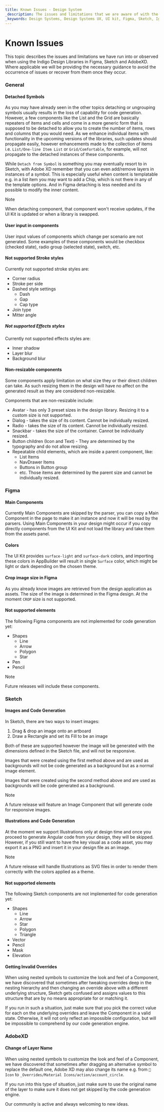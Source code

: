 ```yaml
---
title: Known Issues - Design System
_description: The issues and limitations that we are aware of with the guidance how to avoid or recover in case you run into them.
_keywords: Design Systems, Design Systems UX, UI kit, Figma, Sketch, Ignite UI for Angular, Figma to Angular, Sketch to Angular, Angular, Angular Design System, Export code from Figma, Export code from Sketch, Design Kits for Angular, Figma HTML, Figma to HTML, Sketch HTML, Sketch to HTML, Sketch UI kits, Figma UI kits
---
```


# Known Issues

This topic describes the issues and limitations we have run into or observed when using the Indigo Design Libraries in Figma, Sketch and AdobeXD. Where applicable we will be providing the necessary guidance to avoid the occurrence of issues or recover from them once they occur.

### General

#### Detached Symbols

As you may have already seen in the other topics detaching or ungrouping symbols usually results in the loss of capability for code generation. However, a few components like the List and the Grid are basically repeaters of items and cells and come in a more generic form that is supposed to be detached to allow you to create the number of items, rows and columns that you would need. As we enhance individual items with functionality in the upcoming versions of the libraries, such updates should propagate easily, however enhancements made to the collection of items i.e. `List/One-line Item List` or `Grid/Comfortable`, for example, will not propagate to the detached instances of these components.

While `Detach from Symbol` is something you may eventually resort to in Sketch, with Adobe XD remember that you can even add/remove layers in instances of a symbol. This is especially useful when content is templatable e.g. in a list item you may want to add a Chip, which is not there in any of the template options. And in Figma detaching is less needed and its possible to modify the inner content.

> [!Note]
> When detaching component, that component won't receive updates, if the UI Kit is updated or when a library is swapped.

#### User input in components

User input values of components which change per scenario are not generated. Some examples of these components would be checkbox (checked state), radio group (selected state), switch, etc.


#### Not supported Stroke styles
Currently not supported stroke styles are:
- Corner radius
- Stroke per side
- Dashed style settings
  - Dash
  - Gap
  - Cap type
- Join type
- Mitter angle

##### Not supported Effects styles
Currently not supported effects styles are:
- Inner shadow
- Layer blur
- Background blur

#### Non-resizable components
Some components apply limitation on what size they or their direct children can take.
As such resizing them in the design will have no affect on the generated result as they are considered non-resizable.

Components that are non-resizable include:

- Avatar - has only 3 preset sizes in the design library. Resizing it to a custom size is not supported.
- Dialog - takes the size of its content. Cannot be individually resized.
- Radio - takes the size of its content. Cannot be individually resized.
- Snackbar - takes the size of the container. Cannot be individually resized.
- Button children (Icon and Text) - They are determined by the typography and do not allow resizing.
- Repeatable child elements, which are inside a parent component, like:
  - List Items
  - NavDrawer Items
  - Buttons in Button group
  - etc.
  Those items are determined by the parent size and cannot be individually resized.

### Figma
#### Main Components
Currently Main Components are skipped by the parser, you can copy a Main Component in the page to make it an instance and now it will be read by the parsers. Using Main Components in your design might occur if you copy directly components from the UI Kit and not load the library and take them from the assets panel.

#### Colors
The UI Kit provides `surface-light` and `surface-dark` colors, and importing these colors in AppBuilder will result in single `Surface` color, which might be light or dark depending on the chosen theme.

#### Crop image size in Figma
As you already know images are retrieved from the design application as assets. The size of the image is determined in the Figma design. At the moment `CROP` size is not supported.

#### Not supported elements
The following Figma components are not implemented for code generation yet:

  - Shapes
    - Line
    - Arrow
    - Polygon
    - Star
  - Pen
  - Pencil

> [!Note]
> Future releases will include these components.

### Sketch
#### Images and Code Generation
In Sketch, there are two ways to insert images:

1.  Drag & drop an image onto an artboard
2.  Draw a Rectangle and set its Fill to be an image

Both of these are supported however the image will be generated with the dimensions defined in the Sketch file, and will not be responsive.

Images that were created using the first method above and are used as backgrounds will not be code generated as a background but as a normal image element.

Images that were created using the second method above and are used as backgrounds will be code generated as a background.

> [!Note]
> A future release will feature an Image Component that will generate code for responsive images.

#### Illustrations and Code Generation
At the moment we support Illustrations only at design time and once you proceed to generate Angular code from your design, they will be skipped. However, if you still want to have the key visual as a code asset, you may export it as a PNG and insert it in your design file as an image.

> [!Note]
> A future release will handle Illustrations as SVG files in order to render them correctly with the colors applied as a theme.

#### Not supported elements
  The following Sketch components are not implemented for code generation yet:
  - Shapes
    - Line
    - Arrow
    - Star
    - Polygon
    - Triangle
  - Vector
  - Pencil
  - Mask
  - Elevation
#### Getting Invalid Overrides
When using nested symbols to customize the look and feel of a Component, we have discovered that sometimes after tweaking overrides deep in the nesting hierarchy and then changing an override above with a different underlying structure, Sketch gets confused and assigns values to this structure that are by no means appropriate for or matching it.

If you run in such a situation, just make sure that you pick the correct value for each on the underlying overrides and leave the Component in a valid state. Otherwise, it will not only reflect an impossible configuration, but will be impossible to comprehend by our code generation engine.

### AdobeXD
#### Change of Layer Name
When using nested symbols to customize the look and feel of a Component, we have discovered that sometimes after dragging an alternative symbol to replace the default one, Adobe XD may also change its name e.g. from `🔣 Icon` to `_Overrides/Material Icons/action/account_circle`.

If you run into this type of situation, just make sure to use the original name of the layer to make sure it does not get skipped by the code generation engine.

Our community is active and always welcoming to new ideas.